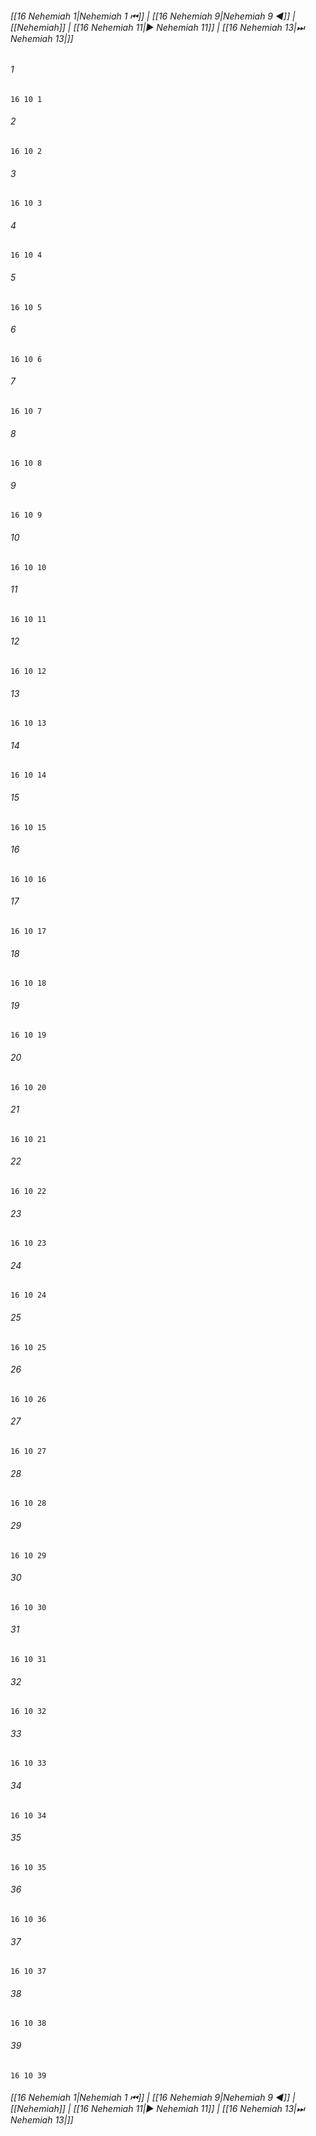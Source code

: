 
###### [[16 Nehemiah 1|Nehemiah 1 ⏮]] | [[16 Nehemiah 9|Nehemiah 9 ◀]] | [[Nehemiah]] | [[16 Nehemiah 11|▶ Nehemiah 11]] | [[16 Nehemiah 13|⏭ Nehemiah 13|]]

###### 1
``` verse
16 10 1 
```
###### 2
``` verse
16 10 2 
```
###### 3
``` verse
16 10 3 
```
###### 4
``` verse
16 10 4 
```
###### 5
``` verse
16 10 5 
```
###### 6
``` verse
16 10 6 
```
###### 7
``` verse
16 10 7 
```
###### 8
``` verse
16 10 8 
```
###### 9
``` verse
16 10 9 
```
###### 10
``` verse
16 10 10 
```
###### 11
``` verse
16 10 11 
```
###### 12
``` verse
16 10 12 
```
###### 13
``` verse
16 10 13 
```
###### 14
``` verse
16 10 14 
```
###### 15
``` verse
16 10 15 
```
###### 16
``` verse
16 10 16 
```
###### 17
``` verse
16 10 17 
```
###### 18
``` verse
16 10 18 
```
###### 19
``` verse
16 10 19 
```
###### 20
``` verse
16 10 20 
```
###### 21
``` verse
16 10 21 
```
###### 22
``` verse
16 10 22 
```
###### 23
``` verse
16 10 23 
```
###### 24
``` verse
16 10 24 
```
###### 25
``` verse
16 10 25 
```
###### 26
``` verse
16 10 26 
```
###### 27
``` verse
16 10 27 
```
###### 28
``` verse
16 10 28 
```
###### 29
``` verse
16 10 29 
```
###### 30
``` verse
16 10 30 
```
###### 31
``` verse
16 10 31 
```
###### 32
``` verse
16 10 32 
```
###### 33
``` verse
16 10 33 
```
###### 34
``` verse
16 10 34 
```
###### 35
``` verse
16 10 35 
```
###### 36
``` verse
16 10 36 
```
###### 37
``` verse
16 10 37 
```
###### 38
``` verse
16 10 38 
```
###### 39
``` verse
16 10 39 
```

###### [[16 Nehemiah 1|Nehemiah 1 ⏮]] | [[16 Nehemiah 9|Nehemiah 9 ◀]] | [[Nehemiah]] | [[16 Nehemiah 11|▶ Nehemiah 11]] | [[16 Nehemiah 13|⏭ Nehemiah 13|]]

